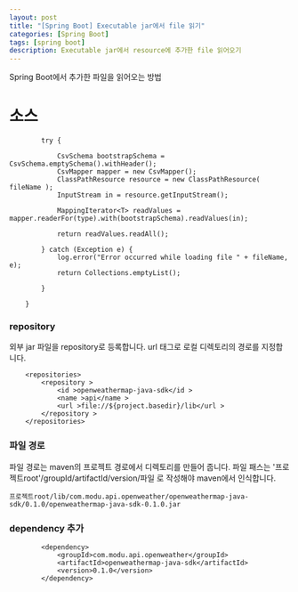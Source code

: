 ```yaml
---
layout: post
title: "[Spring Boot] Executable jar에서 file 읽기"
categories: [Spring Boot]
tags: [spring boot]
description: Executable jar에서 resource에 추가한 file 읽어오기
---
```

<!-- 
Executable jar에서 file 읽기
=====
 -->
Spring Boot에서 추가한 파일을 읽어오는 방법


# 소스
```
	    try {
	    	
	        CsvSchema bootstrapSchema = CsvSchema.emptySchema().withHeader();
	        CsvMapper mapper = new CsvMapper();
	        ClassPathResource resource = new ClassPathResource( fileName );
	        InputStream in = resource.getInputStream();
	        
	        MappingIterator<T> readValues = mapper.readerFor(type).with(bootstrapSchema).readValues(in);
	        
	        return readValues.readAll();
	        
	    } catch (Exception e) {	    	
	        log.error("Error occurred while loading file " + fileName, e);
	        return Collections.emptyList();
	        
	    }
	    
	}
```

### repository
외부 jar 파일을 repository로 등록합니다. url 태그로 로컬 디렉토리의 경로를 지정합니다.
```
	<repositories>
		<repository >
		    <id >openweathermap-java-sdk</id >
		    <name >api</name >
		    <url >file://${project.basedir}/lib</url >
		</repository >
	</repositories>
```

### 파일 경로
파일 경로는 maven의 프로젝트 경로에서 디렉토리를 만들어 줍니다. 파일 패스는 '프로젝트root'/groupId/artifactId/version/파일 로 작성해야 maven에서 인식합니다.
```
프로젝트root/lib/com.modu.api.openweather/openweathermap-java-sdk/0.1.0/openweathermap-java-sdk-0.1.0.jar
```

### dependency 추가
```
		<dependency>
		    <groupId>com.modu.api.openweather</groupId>
		    <artifactId>openweathermap-java-sdk</artifactId>
		    <version>0.1.0</version>
		</dependency>
```

